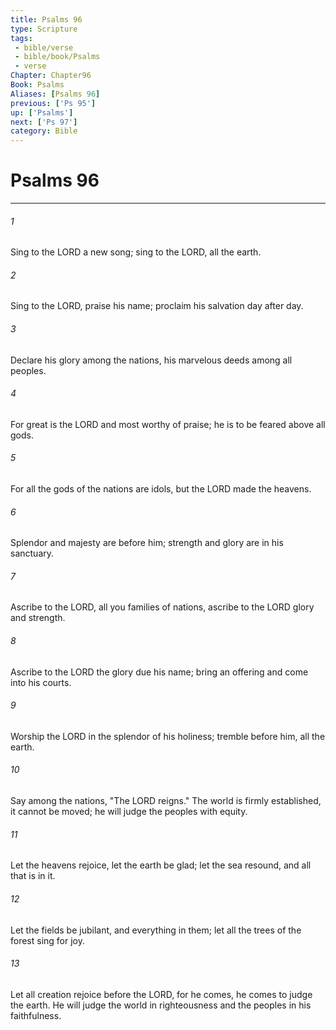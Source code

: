 ```yaml
---
title: Psalms 96
type: Scripture
tags:
 - bible/verse
 - bible/book/Psalms
 - verse
Chapter: Chapter96
Book: Psalms
Aliases: [Psalms 96]
previous: ['Ps 95']
up: ['Psalms']
next: ['Ps 97']
category: Bible
---
```

# Psalms 96

***


###### 1 
Sing to the LORD a new song; sing to the LORD, all the earth. 

###### 2 
Sing to the LORD, praise his name; proclaim his salvation day after day. 

###### 3 
Declare his glory among the nations, his marvelous deeds among all peoples. 

###### 4 
For great is the LORD and most worthy of praise; he is to be feared above all gods. 

###### 5 
For all the gods of the nations are idols, but the LORD made the heavens. 

###### 6 
Splendor and majesty are before him; strength and glory are in his sanctuary. 

###### 7 
Ascribe to the LORD, all you families of nations, ascribe to the LORD glory and strength. 

###### 8 
Ascribe to the LORD the glory due his name; bring an offering and come into his courts. 

###### 9 
Worship the LORD in the splendor of his holiness; tremble before him, all the earth. 

###### 10 
Say among the nations, "The LORD reigns." The world is firmly established, it cannot be moved; he will judge the peoples with equity. 

###### 11 
Let the heavens rejoice, let the earth be glad; let the sea resound, and all that is in it. 

###### 12 
Let the fields be jubilant, and everything in them; let all the trees of the forest sing for joy. 

###### 13 
Let all creation rejoice before the LORD, for he comes, he comes to judge the earth. He will judge the world in righteousness and the peoples in his faithfulness. 
